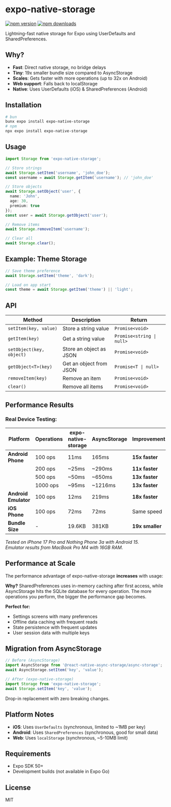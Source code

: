 # expo-native-storage

[![npm version](https://badge.fury.io/js/expo-native-storage.svg)](https://badge.fury.io/js/expo-native-storage)
[![npm downloads](https://img.shields.io/npm/dm/expo-native-storage.svg)](https://npmjs.org/package/expo-native-storage)

Lightning-fast native storage for Expo using UserDefaults and SharedPreferences.

## Why?

- **Fast**: Direct native storage, no bridge delays
- **Tiny**: 19x smaller bundle size compared to AsyncStorage
- **Scales**: Gets faster with more operations (up to 32x on Android)
- **Web support**: Falls back to localStorage  
- **Native**: Uses UserDefaults (iOS) & SharedPreferences (Android)

## Installation

```bash
# bun
bunx expo install expo-native-storage
# npm
npx expo install expo-native-storage
```

## Usage

```typescript
import Storage from 'expo-native-storage';

// Store strings
await Storage.setItem('username', 'john_doe');
const username = await Storage.getItem('username'); // 'john_doe'

// Store objects
await Storage.setObject('user', { 
  name: 'John', 
  age: 30,
  premium: true 
});
const user = await Storage.getObject('user');

// Remove items
await Storage.removeItem('username');

// Clear all
await Storage.clear();
```

## Example: Theme Storage

```typescript
// Save theme preference
await Storage.setItem('theme', 'dark');

// Load on app start
const theme = await Storage.getItem('theme') || 'light';
```

## API

| Method | Description | Return |
|--------|-------------|---------|
| `setItem(key, value)` | Store a string value | `Promise<void>` |
| `getItem(key)` | Get a string value | `Promise<string \| null>` |
| `setObject(key, object)` | Store an object as JSON | `Promise<void>` |
| `getObject<T>(key)` | Get an object from JSON | `Promise<T \| null>` |
| `removeItem(key)` | Remove an item | `Promise<void>` |
| `clear()` | Remove all items | `Promise<void>` |

## Performance Results

### Real Device Testing:

| Platform | Operations | expo-native-storage | AsyncStorage | Improvement |
|----------|------------|-------------------|--------------|-------------|
| **Android Phone** | 100 ops | 11ms | 165ms | **15x faster** |
| | 200 ops | ~25ms | ~290ms | **11x faster** |
| | 500 ops | ~50ms | ~650ms | **13x faster** |
| | 1000 ops | ~95ms | ~1216ms | **13x faster** |
| **Android Emulator** | 100 ops | 12ms | 219ms | **18x faster** |
| **iOS Phone** | 100 ops | 72ms | 72ms | Same speed |
| **Bundle Size** | - | 19.6KB | 381KB | **19x smaller** |

*Tested on iPhone 17 Pro and Nothing Phone 3a with Android 15.*  
*Emulator results from MacBook Pro M4 with 16GB RAM.*

## Performance at Scale

The performance advantage of expo-native-storage **increases** with usage:

**Why?** SharedPreferences uses in-memory caching after first access, while AsyncStorage hits the SQLite database for every operation. The more operations you perform, the bigger the performance gap becomes.

**Perfect for:**
- Settings screens with many preferences
- Offline data caching with frequent reads
- State persistence with frequent updates
- User session data with multiple keys

## Migration from AsyncStorage

```typescript
// Before (AsyncStorage)
import AsyncStorage from '@react-native-async-storage/async-storage';
await AsyncStorage.setItem('key', 'value');

// After (expo-native-storage)
import Storage from 'expo-native-storage';
await Storage.setItem('key', 'value');
```

Drop-in replacement with zero breaking changes.

## Platform Notes

- **iOS**: Uses `UserDefaults` (synchronous, limited to ~1MB per key)
- **Android**: Uses `SharedPreferences` (synchronous, good for small data)
- **Web**: Uses `localStorage` (synchronous, ~5-10MB limit)

## Requirements

- Expo SDK 50+
- Development builds (not available in Expo Go)

## License

MIT
